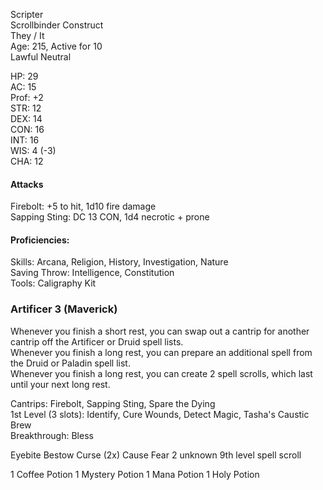 Scripter \
Scrollbinder Construct \
They / It \
Age: 215, Active for 10 \
Lawful Neutral

HP: 29 \
AC: 15 \
Prof: +2 \
STR: 12 \
DEX: 14 \
CON: 16 \
INT: 16 \
WIS: 4 (-3) \
CHA: 12

#### Attacks
Firebolt: +5 to hit, 1d10 fire damage \
Sapping Sting: DC 13 CON, 1d4 necrotic + prone

#### Proficiencies:
Skills: Arcana, Religion, History, Investigation, Nature \
Saving Throw: Intelligence, Constitution \
Tools: Caligraphy Kit

### Artificer 3 (Maverick)
Whenever you finish a short rest, you can swap out a cantrip for another cantrip off the Artificer or Druid spell lists. \
Whenever you finish a long rest, you can prepare an additional spell from the Druid or Paladin spell list. \
Whenever you finish a long rest, you can create 2 spell scrolls, which last until your next long rest.

Cantrips: Firebolt, Sapping Sting, Spare the Dying \
1st Level (3 slots): Identify, Cure Wounds, Detect Magic, Tasha's Caustic Brew \
Breakthrough: Bless

Eyebite
Bestow Curse (2x)
Cause Fear
2 unknown 9th level spell scroll

1 Coffee Potion
1 Mystery Potion
1 Mana Potion
1 Holy Potion
